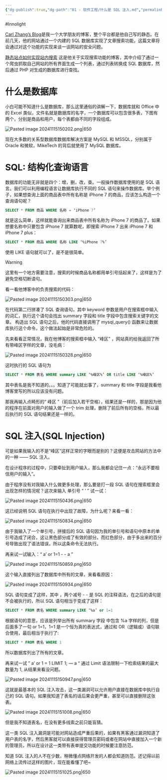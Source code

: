 ```yaml
---
{"dg-publish":true,"dg-path":"01 - 软件工程/什么是 SQL 注入.md","permalink":"/01 - 软件工程/什么是 SQL 注入/","created":"2024-11-15T14:53:34.074+08:00","updated":"2024-11-18T10:53:25.622+08:00"}
---
```


#Innolight

[Carl Zhang’s Blog](https://carlzhang.net/)是我一个大学朋友的博客，整个平台都是他自己写的静态。在前几天，他的网站通过一个内建的 SQL 数据库实现了文章搜索功能，这篇文章将会通过对这个功能的实现来谈一谈网站的安全问题。

[静态站点如何实现站内搜索](https://carlzhang.net/technology/blog_site_search.html) 这是他关于实现搜索功能的博客，其中介绍了通过一个爬虫抓取自己网站的所有界面生成一个列表，通过列表转换成 SQL 数据库，然后通过 PHP 对生成的数据库进行查找。

# 什么是数据库

小白可能不知道什么是数据库，那么这里通俗的讲解一下，数据库就和 Office 中的 Excel 类似，文件名就是数据库的名字，一个数据库可以包含很多表，下图有两个，分别是商品和用户，每个表都由不同的字段组成。

![Pasted image 20241115150202.png|650](/img/user/0.Asset/resource/Pasted%20image%2020241115150202.png)

现在大多数的关系型数据库数据库解决方案是 MySQL 和 MSSQL，分别属于 Oracle 和微软，MikeTech 的背后就使用了 MySQL 数据库。

# SQL: 结构化查询语言

数据库的功能无非就是四个：增，删，改，查。一般操作数据库使用的是 SQL 语言。我们可以利用编程语言让数据库执行不同的 SQL 语句来操作数据库。举个例子，如果想查询上面的商品表中所有名称是 iPhone 7 的商品，应该怎么构造一个查询语句呢？

``` sql
SELECT * FROM 商品 WHERE 名称 = ‘iPhone 7’
```

就是这么简单，这样就能查询出来商品表中所有名称为 iPhone 7 的商品了。如果想要名称中只要包含 iPhone 7 就算数呢，即搜索 iPhone 7 出来 iPhone 7 和 iPhone 7 plus：

``` sql
SELECT * FROM 商品 WHERE 名称 LIKE ‘%iPhone 7%’
```

使用 LIKE 语句就可以了，是不是很简单。

> [!WARNING]
> 这里有一个地方需要注意，搜索的时候商品名称都用单引号括起来了，这样是为了避免空格切断语句。

看一看他博客中的负责搜索的代码：

![Pasted image 20241115150303.png|650](/img/user/0.Asset/resource/Pasted%20image%2020241115150303.png)

在代码第二行拼凑了 SQL 查询语句，其中 keyword 参数是用户在搜索框中输入的词汇，执行这个语句会找出 summary 字段和 title 字段中包含搜索关键字的文章。 构造出 SQL 语句之后，他的代码直接调用了 mysql_query() 函数来让数据库执行这个命令，这个做法起始是非常危险的。

先来看看正常情况，我在他博客的搜索框中输入 “峰区” ，网站真的给我返回了所有带峰区字样的文章，没毛病：

![Pasted image 20241115150328.png|650](/img/user/0.Asset/resource/Pasted%20image%2020241115150328.png)

这时执行的 SQL 语句为

``` sql
SELECT * FROM 表名 WHERE summary LIKE ‘%峰区%’ OR title LIKE ‘%峰区%’
```

其中表名是我不知道的。。。知道了可能就出事了，summary 和 title 字段是我看他博客里写的所以应该没有问题。

那我再输入点畸形的“ 峰区 ”（前后加入若干空格），结果还是一样的，那是因为他的程序在前面对用户的输入做了一个 trim 处理，删除了前后所有的空格，所以最后执行的 SQL 语句结果还是一样的。

# SQL 注入(SQL Injection)

可是如果我输入的不是“峰区”这样正常的字眼而是别的？这便是攻击网站的方法中的一种 —— SQL 注入。

在设计程序的过程中，只要牵扯到用户输入，那么我都会记住一点：“永远不要相信用户的输入”。

由于程序没有对我输入什么做更多处理，那么要是打一段 SQL 语句在搜索框里会出现怎样的情况呢？这次来输入 单引号 “ ‘ ” 试一试：

![Pasted image 20241115150436.png|650](/img/user/0.Asset/resource/Pasted%20image%2020241115150436.png)

这已经说明 SQL 语句在执行中出现了故障，为什么呢？来看一看：

![Pasted image 20241115150834.png|650](/img/user/0.Asset/resource/Pasted%20image%2020241115150834.png)

由于我输入了一个单引号，拼接后的 SQL 语句因为我的单引号和语句中原本的单引号造成了闭合，这让黑色部分成了有效的部分。而红色部分，由于多出来的百分号导致出现了语法错误，所以这条命令无法执行。

再来试一试输入：“ a’ or 1=1 - - a ”

![Pasted image 20241115150859.png|650](/img/user/0.Asset/resource/Pasted%20image%2020241115150859.png)

这个输入直接列出了数据库中所有的文章，来看看原因：

![Pasted image 20241115150934.png|650](/img/user/0.Asset/resource/Pasted%20image%2020241115150934.png)

SQL 语句变成了这样，其中 ，两个减号 - - 是 SQL 的注释语法，在之后的语句是不会被执行的，所以 SQL 语句相当于变成了这样：

``` sql
SELECT * FROM 表名 WHERE summary LIKE ‘%a’ or 1=1
```

根据语句的意思，应该是列举出所有 summary 字段 中包含 %a 字样的列，但是后面多了一句 or 1=1，1=1 是一个恒为真的表达式，通过和 OR（逻辑或）语句联合使用，最后相当于执行了:

``` sql
SELECT * FROM 表名 WHERE 1
```

所以数据库列出了所有的文章。

再来试一试 ” a’ or 1 = 1 LIMIT 1; — a “ 通过 Limit 语法限制一下检索结果的最大数量为 1, 从结果来看没问题。

![Pasted image 20241115150947.png|650](/img/user/0.Asset/resource/Pasted%20image%2020241115150947.png)

这就是最基本的 SQL 注入攻击，这一类漏洞可以允许用户直接在数据库中执行自己的 SQL 语句。如果我知道了表名的话后果会更严重，甚至可以直接删除这张表。

![Pasted image 20241115151008.png|650](/img/user/0.Asset/resource/Pasted%20image%2020241115151008.png)

但是我不知道表名，在没有更多线索之前只能盲猜。

这一类 SQL 注入漏洞是可能对网站造成严重后果的，如果有黑客通过漏洞知道了用户表的名字，然后黑客就可以直接获得管理员密码或者在网站中直接加入一个新的管理员，所以在设计这一类带有表单提交功能的时候要注意防范。

知道 SQL 注入的人不在少数，稍微懂点网络开发的人都会知道防范。还记得以前网络上流传过这样的图片，现在能看懂了吧~

![Pasted image 20241115151025.png|650](/img/user/0.Asset/resource/Pasted%20image%2020241115151025.png)
